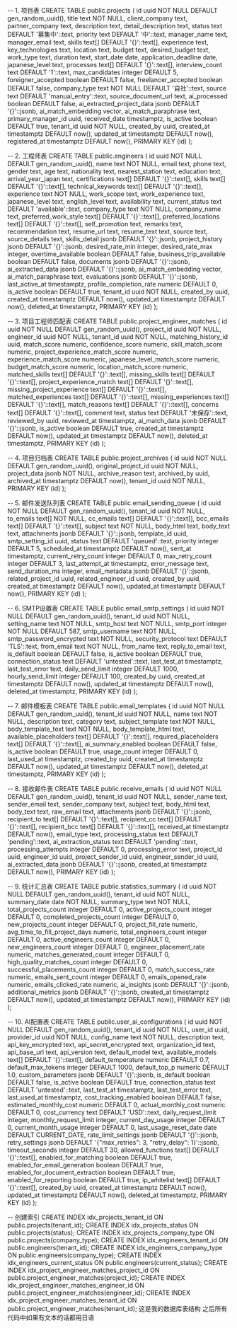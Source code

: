 -- 1. 项目表
CREATE TABLE public.projects (
  id uuid NOT NULL DEFAULT gen_random_uuid(),
  title text NOT NULL,
  client_company text,
  partner_company text,
  description text,
  detail_description text,
  status text DEFAULT '募集中'::text,
  priority text DEFAULT '中'::text,
  manager_name text,
  manager_email text,
  skills text[] DEFAULT '{}'::text[],
  experience text,
  key_technologies text,
  location text,
  budget text,
  desired_budget text,
  work_type text,
  duration text,
  start_date date,
  application_deadline date,
  japanese_level text,
  processes text[] DEFAULT '{}'::text[],
  interview_count text DEFAULT '1'::text,
  max_candidates integer DEFAULT 5,
  foreigner_accepted boolean DEFAULT false,
  freelancer_accepted boolean DEFAULT false,
  company_type text NOT NULL DEFAULT '自社'::text,
  source text DEFAULT 'manual_entry'::text,
  source_document_url text,
  ai_processed boolean DEFAULT false,
  ai_extracted_project_data jsonb DEFAULT '{}'::jsonb,
  ai_match_embedding vector,
  ai_match_paraphrase text,
  primary_manager_id uuid,
  received_date timestamptz,
  is_active boolean DEFAULT true,
  tenant_id uuid NOT NULL,
  created_by uuid,
  created_at timestamptz DEFAULT now(),
  updated_at timestamptz DEFAULT now(),
  registered_at timestamptz DEFAULT now(),
  PRIMARY KEY (id)
);

-- 2. 工程师表
CREATE TABLE public.engineers (
  id uuid NOT NULL DEFAULT gen_random_uuid(),
  name text NOT NULL,
  email text,
  phone text,
  gender text,
  age text,
  nationality text,
  nearest_station text,
  education text,
  arrival_year_japan text,
  certifications text[] DEFAULT '{}'::text[],
  skills text[] DEFAULT '{}'::text[],
  technical_keywords text[] DEFAULT '{}'::text[],
  experience text NOT NULL,
  work_scope text,
  work_experience text,
  japanese_level text,
  english_level text,
  availability text,
  current_status text DEFAULT 'available'::text,
  company_type text NOT NULL,
  company_name text,
  preferred_work_style text[] DEFAULT '{}'::text[],
  preferred_locations text[] DEFAULT '{}'::text[],
  self_promotion text,
  remarks text,
  recommendation text,
  resume_url text,
  resume_text text,
  source text,
  source_details text,
  skills_detail jsonb DEFAULT '{}'::jsonb,
  project_history jsonb DEFAULT '{}'::jsonb,
  desired_rate_min integer,
  desired_rate_max integer,
  overtime_available boolean DEFAULT false,
  business_trip_available boolean DEFAULT false,
  documents jsonb DEFAULT '{}'::jsonb,
  ai_extracted_data jsonb DEFAULT '{}'::jsonb,
  ai_match_embedding vector,
  ai_match_paraphrase text,
  evaluations jsonb DEFAULT '{}'::jsonb,
  last_active_at timestamptz,
  profile_completion_rate numeric DEFAULT 0,
  is_active boolean DEFAULT true,
  tenant_id uuid NOT NULL,
  created_by uuid,
  created_at timestamptz DEFAULT now(),
  updated_at timestamptz DEFAULT now(),
  deleted_at timestamptz,
  PRIMARY KEY (id)
);

-- 3. 项目工程师匹配表
CREATE TABLE public.project_engineer_matches (
  id uuid NOT NULL DEFAULT gen_random_uuid(),
  project_id uuid NOT NULL,
  engineer_id uuid NOT NULL,
  tenant_id uuid NOT NULL,
  matching_history_id uuid,
  match_score numeric,
  confidence_score numeric,
  skill_match_score numeric,
  project_experience_match_score numeric,
  experience_match_score numeric,
  japanese_level_match_score numeric,
  budget_match_score numeric,
  location_match_score numeric,
  matched_skills text[] DEFAULT '{}'::text[],
  missing_skills text[] DEFAULT '{}'::text[],
  project_experience_match text[] DEFAULT '{}'::text[],
  missing_project_experience text[] DEFAULT '{}'::text[],
  matched_experiences text[] DEFAULT '{}'::text[],
  missing_experiences text[] DEFAULT '{}'::text[],
  match_reasons text[] DEFAULT '{}'::text[],
  concerns text[] DEFAULT '{}'::text[],
  comment text,
  status text DEFAULT '未保存'::text,
  reviewed_by uuid,
  reviewed_at timestamptz,
  ai_match_data jsonb DEFAULT '{}'::jsonb,
  is_active boolean DEFAULT true,
  created_at timestamptz DEFAULT now(),
  updated_at timestamptz DEFAULT now(),
  deleted_at timestamptz,
  PRIMARY KEY (id)
);

-- 4. 项目归档表
CREATE TABLE public.project_archives (
  id uuid NOT NULL DEFAULT gen_random_uuid(),
  original_project_id uuid NOT NULL,
  project_data jsonb NOT NULL,
  archive_reason text,
  archived_by uuid,
  archived_at timestamptz DEFAULT now(),
  tenant_id uuid NOT NULL,
  PRIMARY KEY (id)
);

-- 5. 邮件发送队列表
CREATE TABLE public.email_sending_queue (
  id uuid NOT NULL DEFAULT gen_random_uuid(),
  tenant_id uuid NOT NULL,
  to_emails text[] NOT NULL,
  cc_emails text[] DEFAULT '{}'::text[],
  bcc_emails text[] DEFAULT '{}'::text[],
  subject text NOT NULL,
  body_html text,
  body_text text,
  attachments jsonb DEFAULT '{}'::jsonb,
  template_id uuid,
  smtp_setting_id uuid,
  status text DEFAULT 'queued'::text,
  priority integer DEFAULT 5,
  scheduled_at timestamptz DEFAULT now(),
  sent_at timestamptz,
  current_retry_count integer DEFAULT 0,
  max_retry_count integer DEFAULT 3,
  last_attempt_at timestamptz,
  error_message text,
  send_duration_ms integer,
  email_metadata jsonb DEFAULT '{}'::jsonb,
  related_project_id uuid,
  related_engineer_id uuid,
  created_by uuid,
  created_at timestamptz DEFAULT now(),
  updated_at timestamptz DEFAULT now(),
  PRIMARY KEY (id)
);

-- 6. SMTP设置表
CREATE TABLE public.email_smtp_settings (
  id uuid NOT NULL DEFAULT gen_random_uuid(),
  tenant_id uuid NOT NULL,
  setting_name text NOT NULL,
  smtp_host text NOT NULL,
  smtp_port integer NOT NULL DEFAULT 587,
  smtp_username text NOT NULL,
  smtp_password_encrypted text NOT NULL,
  security_protocol text DEFAULT 'TLS'::text,
  from_email text NOT NULL,
  from_name text,
  reply_to_email text,
  is_default boolean DEFAULT false,
  is_active boolean DEFAULT true,
  connection_status text DEFAULT 'untested'::text,
  last_test_at timestamptz,
  last_test_error text,
  daily_send_limit integer DEFAULT 1000,
  hourly_send_limit integer DEFAULT 100,
  created_by uuid,
  created_at timestamptz DEFAULT now(),
  updated_at timestamptz DEFAULT now(),
  deleted_at timestamptz,
  PRIMARY KEY (id)
);

-- 7. 邮件模板表
CREATE TABLE public.email_templates (
  id uuid NOT NULL DEFAULT gen_random_uuid(),
  tenant_id uuid NOT NULL,
  name text NOT NULL,
  description text,
  category text,
  subject_template text NOT NULL,
  body_template_text text NOT NULL,
  body_template_html text,
  available_placeholders text[] DEFAULT '{}'::text[],
  required_placeholders text[] DEFAULT '{}'::text[],
  ai_summary_enabled boolean DEFAULT false,
  is_active boolean DEFAULT true,
  usage_count integer DEFAULT 0,
  last_used_at timestamptz,
  created_by uuid,
  created_at timestamptz DEFAULT now(),
  updated_at timestamptz DEFAULT now(),
  deleted_at timestamptz,
  PRIMARY KEY (id)
);

-- 8. 接收邮件表
CREATE TABLE public.receive_emails (
  id uuid NOT NULL DEFAULT gen_random_uuid(),
  tenant_id uuid NOT NULL,
  sender_name text,
  sender_email text,
  sender_company text,
  subject text,
  body_html text,
  body_text text,
  raw_email text,
  attachments jsonb DEFAULT '{}'::jsonb,
  recipient_to text[] DEFAULT '{}'::text[],
  recipient_cc text[] DEFAULT '{}'::text[],
  recipient_bcc text[] DEFAULT '{}'::text[],
  received_at timestamptz DEFAULT now(),
  email_type text,
  processing_status text DEFAULT 'pending'::text,
  ai_extraction_status text DEFAULT 'pending'::text,
  processing_attempts integer DEFAULT 0,
  processing_error text,
  project_id uuid,
  engineer_id uuid,
  project_sender_id uuid,
  engineer_sender_id uuid,
  ai_extracted_data jsonb DEFAULT '{}'::jsonb,
  created_at timestamptz DEFAULT now(),
  PRIMARY KEY (id)
);

-- 9. 统计汇总表
CREATE TABLE public.statistics_summary (
  id uuid NOT NULL DEFAULT gen_random_uuid(),
  tenant_id uuid NOT NULL,
  summary_date date NOT NULL,
  summary_type text NOT NULL,
  total_projects_count integer DEFAULT 0,
  active_projects_count integer DEFAULT 0,
  completed_projects_count integer DEFAULT 0,
  new_projects_count integer DEFAULT 0,
  project_fill_rate numeric,
  avg_time_to_fill_project_days numeric,
  total_engineers_count integer DEFAULT 0,
  active_engineers_count integer DEFAULT 0,
  new_engineers_count integer DEFAULT 0,
  engineer_placement_rate numeric,
  matches_generated_count integer DEFAULT 0,
  high_quality_matches_count integer DEFAULT 0,
  successful_placements_count integer DEFAULT 0,
  match_success_rate numeric,
  emails_sent_count integer DEFAULT 0,
  emails_opened_rate numeric,
  emails_clicked_rate numeric,
  ai_insights jsonb DEFAULT '{}'::jsonb,
  additional_metrics jsonb DEFAULT '{}'::jsonb,
  created_at timestamptz DEFAULT now(),
  updated_at timestamptz DEFAULT now(),
  PRIMARY KEY (id)
);

-- 10. AI配置表
CREATE TABLE public.user_ai_configurations (
  id uuid NOT NULL DEFAULT gen_random_uuid(),
  tenant_id uuid NOT NULL,
  user_id uuid,
  provider_id uuid NOT NULL,
  config_name text NOT NULL,
  description text,
  api_key_encrypted text,
  api_secret_encrypted text,
  organization_id text,
  api_base_url text,
  api_version text,
  default_model text,
  available_models text[] DEFAULT '{}'::text[],
  default_temperature numeric DEFAULT 0.7,
  default_max_tokens integer DEFAULT 1000,
  default_top_p numeric DEFAULT 1.0,
  custom_parameters jsonb DEFAULT '{}'::jsonb,
  is_default boolean DEFAULT false,
  is_active boolean DEFAULT true,
  connection_status text DEFAULT 'untested'::text,
  last_test_at timestamptz,
  last_test_error text,
  last_used_at timestamptz,
  cost_tracking_enabled boolean DEFAULT false,
  estimated_monthly_cost numeric DEFAULT 0,
  actual_monthly_cost numeric DEFAULT 0,
  cost_currency text DEFAULT 'USD'::text,
  daily_request_limit integer,
  monthly_request_limit integer,
  current_day_usage integer DEFAULT 0,
  current_month_usage integer DEFAULT 0,
  last_usage_reset_date date DEFAULT CURRENT_DATE,
  rate_limit_settings jsonb DEFAULT '{}'::jsonb,
  retry_settings jsonb DEFAULT '{"max_retries": 3, "retry_delay": 1}'::jsonb,
  timeout_seconds integer DEFAULT 30,
  allowed_functions text[] DEFAULT '{}'::text[],
  enabled_for_matching boolean DEFAULT true,
  enabled_for_email_generation boolean DEFAULT true,
  enabled_for_document_extraction boolean DEFAULT true,
  enabled_for_reporting boolean DEFAULT true,
  ip_whitelist text[] DEFAULT '{}'::text[],
  created_by uuid,
  created_at timestamptz DEFAULT now(),
  updated_at timestamptz DEFAULT now(),
  deleted_at timestamptz,
  PRIMARY KEY (id)
);

-- 创建索引
CREATE INDEX idx_projects_tenant_id ON public.projects(tenant_id);
CREATE INDEX idx_projects_status ON public.projects(status);
CREATE INDEX idx_projects_company_type ON public.projects(company_type);
CREATE INDEX idx_engineers_tenant_id ON public.engineers(tenant_id);
CREATE INDEX idx_engineers_company_type ON public.engineers(company_type);
CREATE INDEX idx_engineers_current_status ON public.engineers(current_status);
CREATE INDEX idx_project_engineer_matches_project_id ON public.project_engineer_matches(project_id);
CREATE INDEX idx_project_engineer_matches_engineer_id ON public.project_engineer_matches(engineer_id);
CREATE INDEX idx_project_engineer_matches_tenant_id ON public.project_engineer_matches(tenant_id);
这是我的数据库表结构
之后所有代码中如果有文本的话都用日语